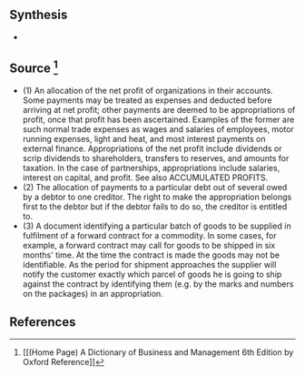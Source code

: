 ## Synthesis
- 
## Source [^1]
- (1) An allocation of the net profit of organizations in their accounts. Some payments may be treated as expenses and deducted before arriving at net profit; other payments are deemed to be appropriations of profit, once that profit has been ascertained. Examples of the former are such normal trade expenses as wages and salaries of employees, motor running expenses, light and heat, and most interest payments on external finance. Appropriations of the net profit include dividends or scrip dividends to shareholders, transfers to reserves, and amounts for taxation. In the case of partnerships, appropriations include salaries, interest on capital, and profit. See also ACCUMULATED PROFITS. 
- (2) The allocation of payments to a particular debt out of several owed by a debtor to one creditor. The right to make the appropriation belongs first to the debtor but if the debtor fails to do so, the creditor is entitled to. 
- (3) A document identifying a particular batch of goods to be supplied in fulfilment of a forward contract for a commodity. In some cases, for example, a forward contract may call for goods to be shipped in six months' time. At the time the contract is made the goods may not be identifiable. As the period for shipment approaches the supplier will notify the customer exactly which parcel of goods he is going to ship against the contract by identifying them (e.g. by the marks and numbers on the packages) in an appropriation.
## References

[^1]: [[(Home Page) A Dictionary of Business and Management 6th Edition by Oxford Reference]]